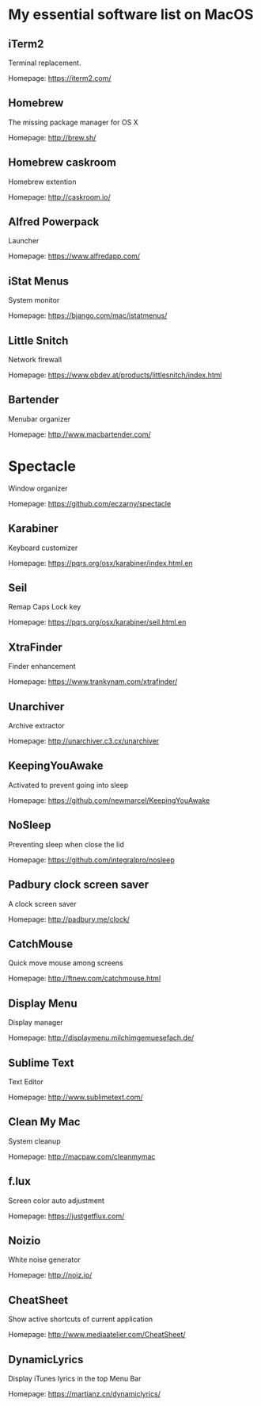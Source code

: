 # My essential software list on MacOS

## iTerm2

Terminal replacement.

Homepage: https://iterm2.com/

## Homebrew

The missing package manager for OS X

Homepage: http://brew.sh/

## Homebrew caskroom

Homebrew extention

Homepage: http://caskroom.io/

## Alfred Powerpack

Launcher

Homepage: https://www.alfredapp.com/

## iStat Menus

System monitor

Homepage: https://bjango.com/mac/istatmenus/

## Little Snitch

Network firewall

Homepage: https://www.obdev.at/products/littlesnitch/index.html

## Bartender

Menubar organizer

Homepage: http://www.macbartender.com/

# Spectacle

Window organizer

Homepage: https://github.com/eczarny/spectacle

## Karabiner

Keyboard customizer

Homepage: https://pqrs.org/osx/karabiner/index.html.en

## Seil

Remap Caps Lock key

Homepage: https://pqrs.org/osx/karabiner/seil.html.en

## XtraFinder

Finder enhancement

Homepage: https://www.trankynam.com/xtrafinder/

## Unarchiver

Archive extractor

Homepage: http://unarchiver.c3.cx/unarchiver

## KeepingYouAwake

Activated to prevent going into sleep

Homepage: https://github.com/newmarcel/KeepingYouAwake

## NoSleep

Preventing sleep when close the lid

Homepage: https://github.com/integralpro/nosleep

## Padbury clock screen saver

A clock screen saver

Homepage: http://padbury.me/clock/

## CatchMouse

Quick move mouse among screens

Homepage: http://ftnew.com/catchmouse.html

## Display Menu

Display manager

Homepage: http://displaymenu.milchimgemuesefach.de/

## Sublime Text

Text Editor

Homepage: http://www.sublimetext.com/

## Clean My Mac

System cleanup

Homepage: http://macpaw.com/cleanmymac

## f.lux

Screen color auto adjustment

Homepage: https://justgetflux.com/

## Noizio

White noise generator

Homepage: http://noiz.io/

## CheatSheet

Show active shortcuts of current application

Homepage: http://www.mediaatelier.com/CheatSheet/

## DynamicLyrics

Display iTunes lyrics in the top Menu Bar

Homepage: https://martianz.cn/dynamiclyrics/
